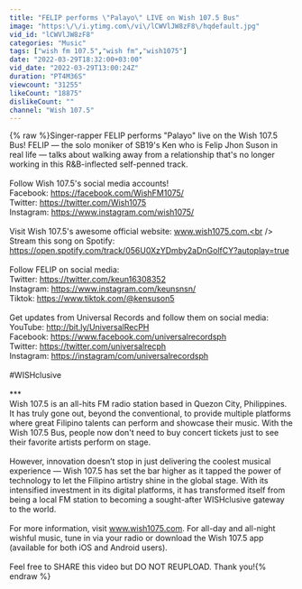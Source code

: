 ```yaml
---
title: "FELIP performs \"Palayo\" LIVE on Wish 107.5 Bus"
image: "https:\/\/i.ytimg.com\/vi\/lCWVlJW8zF8\/hqdefault.jpg"
vid_id: "lCWVlJW8zF8"
categories: "Music"
tags: ["wish fm 107.5","wish fm","wish1075"]
date: "2022-03-29T18:32:00+03:00"
vid_date: "2022-03-29T13:00:24Z"
duration: "PT4M36S"
viewcount: "31255"
likeCount: "18875"
dislikeCount: ""
channel: "Wish 107.5"
---
```

{% raw %}Singer-rapper FELIP performs &quot;Palayo&quot; live on the Wish 107.5 Bus! FELIP — the solo moniker of SB19's Ken who is Felip Jhon Suson in real life — talks about walking away from a relationship that's no longer working in this R&amp;B-inflected self-penned track. <br /><br />Follow Wish 107.5's social media accounts!  <br />Facebook: <a rel="nofollow" target="blank" href="https://facebook.com/WishFM1075/">https://facebook.com/WishFM1075/</a> <br />Twitter: <a rel="nofollow" target="blank" href="https://twitter.com/Wish1075">https://twitter.com/Wish1075</a> <br />Instagram: <a rel="nofollow" target="blank" href="https://www.instagram.com/wish1075/">https://www.instagram.com/wish1075/</a>  <br /><br />Visit Wish 107.5's awesome official website: www.wish1075.com.<br /><br />Stream this song on Spotify:<br /><a rel="nofollow" target="blank" href="https://open.spotify.com/track/056U0XzYDmby2aDnGolfCY?autoplay=true">https://open.spotify.com/track/056U0XzYDmby2aDnGolfCY?autoplay=true</a> <br /> <br />Follow FELIP on social media:<br />Twitter: <a rel="nofollow" target="blank" href="https://twitter.com/keun16308352">https://twitter.com/keun16308352</a> <br />Instagram: <a rel="nofollow" target="blank" href="https://www.instagram.com/keunsnsn/">https://www.instagram.com/keunsnsn/</a> <br />Tiktok: <a rel="nofollow" target="blank" href="https://www.tiktok.com/@kensuson5">https://www.tiktok.com/@kensuson5</a> <br /><br />Get updates from Universal Records and follow them on social media:<br />YouTube: <a rel="nofollow" target="blank" href="http://bit.ly/UniversalRecPH">http://bit.ly/UniversalRecPH</a> <br />Facebook: <a rel="nofollow" target="blank" href="https://www.facebook.com/universalrecordsph">https://www.facebook.com/universalrecordsph</a> <br />Twitter: <a rel="nofollow" target="blank" href="https://twitter.com/universalrecph">https://twitter.com/universalrecph</a> <br />Instagram: <a rel="nofollow" target="blank" href="https://instagram/com/universalrecordsph">https://instagram/com/universalrecordsph</a><br /><br />#WISHclusive<br /><br />***<br />Wish 107.5 is an all-hits FM radio station based in Quezon City, Philippines. It has truly gone out, beyond the conventional, to provide multiple platforms where great Filipino talents can perform and showcase their music. With the Wish 107.5 Bus, people now don't need to buy concert tickets just to see their favorite artists perform on stage.  <br /><br />However, innovation doesn’t stop in just delivering the coolest musical experience — Wish 107.5 has set the bar higher as it tapped the power of technology to let the Filipino artistry shine in the global stage. With its intensified investment in its digital platforms, it has transformed itself from being a local FM station to becoming a sought-after WISHclusive gateway to the world.<br /><br />For more information, visit www.wish1075.com. For all-day and all-night wishful music, tune in via your radio or download the Wish 107.5 app (available for both iOS and Android users).<br /><br />Feel free to SHARE this video but DO NOT REUPLOAD. Thank you!{% endraw %}
